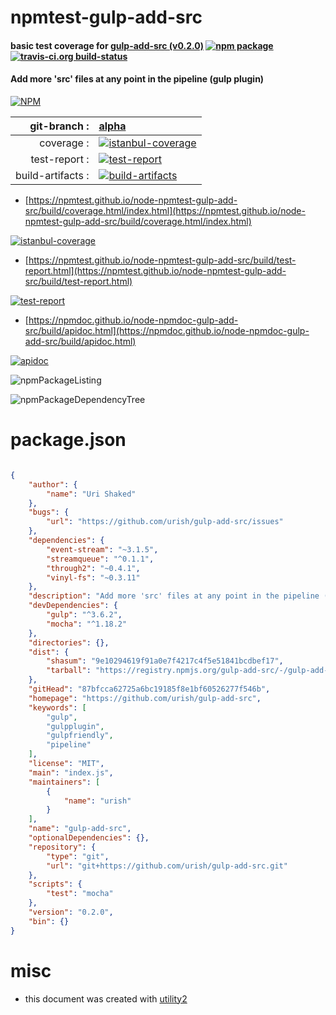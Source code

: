 # npmtest-gulp-add-src

#### basic test coverage for  [gulp-add-src (v0.2.0)](https://github.com/urish/gulp-add-src)  [![npm package](https://img.shields.io/npm/v/npmtest-gulp-add-src.svg?style=flat-square)](https://www.npmjs.org/package/npmtest-gulp-add-src) [![travis-ci.org build-status](https://api.travis-ci.org/npmtest/node-npmtest-gulp-add-src.svg)](https://travis-ci.org/npmtest/node-npmtest-gulp-add-src)

#### Add more 'src' files at any point in the pipeline (gulp plugin)

[![NPM](https://nodei.co/npm/gulp-add-src.png?downloads=true&downloadRank=true&stars=true)](https://www.npmjs.com/package/gulp-add-src)

| git-branch : | [alpha](https://github.com/npmtest/node-npmtest-gulp-add-src/tree/alpha)|
|--:|:--|
| coverage : | [![istanbul-coverage](https://npmtest.github.io/node-npmtest-gulp-add-src/build/coverage.badge.svg)](https://npmtest.github.io/node-npmtest-gulp-add-src/build/coverage.html/index.html)|
| test-report : | [![test-report](https://npmtest.github.io/node-npmtest-gulp-add-src/build/test-report.badge.svg)](https://npmtest.github.io/node-npmtest-gulp-add-src/build/test-report.html)|
| build-artifacts : | [![build-artifacts](https://npmtest.github.io/node-npmtest-gulp-add-src/glyphicons_144_folder_open.png)](https://github.com/npmtest/node-npmtest-gulp-add-src/tree/gh-pages/build)|

- [https://npmtest.github.io/node-npmtest-gulp-add-src/build/coverage.html/index.html](https://npmtest.github.io/node-npmtest-gulp-add-src/build/coverage.html/index.html)

[![istanbul-coverage](https://npmtest.github.io/node-npmtest-gulp-add-src/build/screenCapture.buildCi.browser.%252Ftmp%252Fbuild%252Fcoverage.lib.html.png)](https://npmtest.github.io/node-npmtest-gulp-add-src/build/coverage.html/index.html)

- [https://npmtest.github.io/node-npmtest-gulp-add-src/build/test-report.html](https://npmtest.github.io/node-npmtest-gulp-add-src/build/test-report.html)

[![test-report](https://npmtest.github.io/node-npmtest-gulp-add-src/build/screenCapture.buildCi.browser.%252Ftmp%252Fbuild%252Ftest-report.html.png)](https://npmtest.github.io/node-npmtest-gulp-add-src/build/test-report.html)

- [https://npmdoc.github.io/node-npmdoc-gulp-add-src/build/apidoc.html](https://npmdoc.github.io/node-npmdoc-gulp-add-src/build/apidoc.html)

[![apidoc](https://npmdoc.github.io/node-npmdoc-gulp-add-src/build/screenCapture.buildCi.browser.%252Ftmp%252Fbuild%252Fapidoc.html.png)](https://npmdoc.github.io/node-npmdoc-gulp-add-src/build/apidoc.html)

![npmPackageListing](https://npmtest.github.io/node-npmtest-gulp-add-src/build/screenCapture.npmPackageListing.svg)

![npmPackageDependencyTree](https://npmtest.github.io/node-npmtest-gulp-add-src/build/screenCapture.npmPackageDependencyTree.svg)



# package.json

```json

{
    "author": {
        "name": "Uri Shaked"
    },
    "bugs": {
        "url": "https://github.com/urish/gulp-add-src/issues"
    },
    "dependencies": {
        "event-stream": "~3.1.5",
        "streamqueue": "^0.1.1",
        "through2": "~0.4.1",
        "vinyl-fs": "~0.3.11"
    },
    "description": "Add more 'src' files at any point in the pipeline (gulp plugin)",
    "devDependencies": {
        "gulp": "^3.6.2",
        "mocha": "^1.18.2"
    },
    "directories": {},
    "dist": {
        "shasum": "9e10294619f91a0e7f4217c4f5e51841bcdbef17",
        "tarball": "https://registry.npmjs.org/gulp-add-src/-/gulp-add-src-0.2.0.tgz"
    },
    "gitHead": "87bfcca62725a6bc19185f8e1bf60526277f546b",
    "homepage": "https://github.com/urish/gulp-add-src",
    "keywords": [
        "gulp",
        "gulpplugin",
        "gulpfriendly",
        "pipeline"
    ],
    "license": "MIT",
    "main": "index.js",
    "maintainers": [
        {
            "name": "urish"
        }
    ],
    "name": "gulp-add-src",
    "optionalDependencies": {},
    "repository": {
        "type": "git",
        "url": "git+https://github.com/urish/gulp-add-src.git"
    },
    "scripts": {
        "test": "mocha"
    },
    "version": "0.2.0",
    "bin": {}
}
```



# misc
- this document was created with [utility2](https://github.com/kaizhu256/node-utility2)
